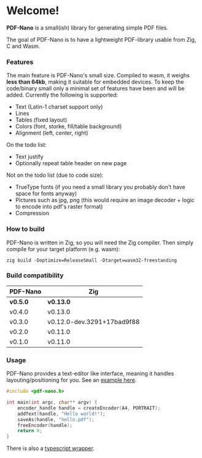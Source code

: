 # Welcome!
**PDF-Nano** is a small(ish) library for generating simple PDF files.

The goal of PDF-Nano is to have a lightweight PDF-library usable from Zig, C and Wasm. 

### Features
The main feature is PDF-Nano's small size. Compiled to wasm, it weighs **less than 64kb**, making it suitable for embedded devices.
To keep the code/binary small only a minimal set of features have been and will be added. Currently the following is supported:
- Text (Latin-1 charset support only)
- Lines
- Tables (fixed layout)
- Colors (font, storke, fill/table background)
- Alignment (left, center, right)

On the todo list:
- Text justify
- Optionally repeat table header on new page

Not on the todo list (due to code size):
- TrueType fonts (if you need a small library you probably don't have space for fonts anyway)
- Pictures such as jpg, png (this would require an image decoder + logic to encode into pdf's raster format)
- Compression

### How to build
PDF-Nano is written in Zig, so you will need the Zig compiler. Then simply compile for your target platform (e.g. wasm):

    zig build -Doptimize=ReleaseSmall -Dtarget=wasm32-freestanding

### Build compatibility
| PDF-Nano     | Zig                        |
|--------------|----------------------------|
| **v0.5.0**   | **v0.13.0**                |
| v0.4.0       | v0.13.0                    |
| v0.3.0       | v0.12.0-dev.3291+17bad9f88 |
| v0.2.0       | v0.11.0                    |
| v0.1.0       | v0.11.0                    |

### Usage
PDF-Nano provides a text-editor like interface, meaning it handles layouting/positioning for you.
See an [example here](examples/native/main.c).

```c
#include <pdf-nano.h>

int main(int argc, char** argv) {
    encoder_handle handle = createEncoder(A4, PORTRAIT);
    addText(handle, "Hello world!");
    saveAs(handle, "hello.pdf");
    freeEncoder(handle);
    return 0;
}
```

There is also a [typescript wrapper](examples/web/pdf-nano.ts).
